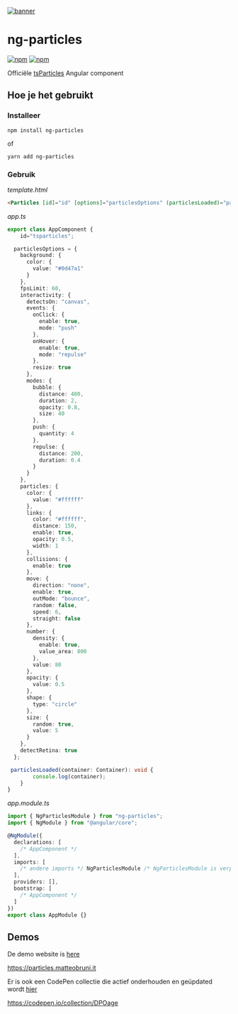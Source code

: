 [![banner](https://cdn.matteobruni.it/images/particles/banner2.png)](https://particles.matteobruni.it)

# ng-particles

[![npm](https://img.shields.io/npm/v/ng-particles)](https://www.npmjs.com/package/ng-particles) [![npm](https://img.shields.io/npm/dm/ng-particles)](https://www.npmjs.com/package/ng-particles)

Officiële [tsParticles](https://github.com/matteobruni/tsparticles) Angular component

## Hoe je het gebruikt

### Installeer

```shell script
npm install ng-particles
```

of

```shell script
yarn add ng-particles
```

### Gebruik

_template.html_

```html
<Particles [id]="id" [options]="particlesOptions" (particlesLoaded)="particlesLoaded($event)"></Particles>
```

_app.ts_

```typescript
export class AppComponent {
    id="tsparticles";

  particlesOptions = {
    background: {
      color: {
        value: "#0d47a1"
      }
    },
    fpsLimit: 60,
    interactivity: {
      detectsOn: "canvas",
      events: {
        onClick: {
          enable: true,
          mode: "push"
        },
        onHover: {
          enable: true,
          mode: "repulse"
        },
        resize: true
      },
      modes: {
        bubble: {
          distance: 400,
          duration: 2,
          opacity: 0.8,
          size: 40
        },
        push: {
          quantity: 4
        },
        repulse: {
          distance: 200,
          duration: 0.4
        }
      }
    },
    particles: {
      color: {
        value: "#ffffff"
      },
      links: {
        color: "#ffffff",
        distance: 150,
        enable: true,
        opacity: 0.5,
        width: 1
      },
      collisions: {
        enable: true
      },
      move: {
        direction: "none",
        enable: true,
        outMode: "bounce",
        random: false,
        speed: 6,
        straight: false
      },
      number: {
        density: {
          enable: true,
          value_area: 800
        },
        value: 80
      },
      opacity: {
        value: 0.5
      },
      shape: {
        type: "circle"
      },
      size: {
        random: true,
        value: 5
      }
    },
    detectRetina: true
  };

 particlesLoaded(container: Container): void {
        console.log(container);
    }
}
```

_app.module.ts_

```typescript
import { NgParticlesModule } from "ng-particles";
import { NgModule } from "@angular/core";

@NgModule({
  declarations: [
    /* AppComponent */
  ],
  imports: [
    /* andere imports */ NgParticlesModule /* NgParticlesModule is verplicht*/
  ],
  providers: [],
  bootstrap: [
    /* AppComponent */
  ]
})
export class AppModule {}
```

## Demos

De demo website is [here](https://particles.matteobruni.it)

<https://particles.matteobruni.it>

Er is ook een CodePen collectie die actief onderhouden en geüpdated wordt [hier](https://codepen.io/collection/DPOage)

<https://codepen.io/collection/DPOage>
